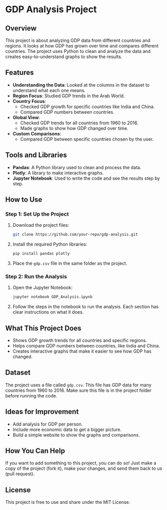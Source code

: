 # GDP Analysis Project

## Overview
This project is about analyzing GDP data from different countries and regions. It looks at how GDP has grown over time and compares different countries. The project uses Python to clean and analyze the data and creates easy-to-understand graphs to show the results.

## Features
- **Understanding the Data**: Looked at the columns in the dataset to understand what each one means.
- **Region Focus**: Studied GDP trends in the Arab World.
- **Country Focus**:
  - Checked GDP growth for specific countries like India and China.
  - Compared GDP numbers between countries.
- **Global View**:
  - Checked GDP trends for all countries from 1960 to 2016.
  - Made graphs to show how GDP changed over time.
- **Custom Comparisons**:
  - Compared GDP between specific countries chosen by the user.

## Tools and Libraries
- **Pandas**: A Python library used to clean and process the data.
- **Plotly**: A library to make interactive graphs.
- **Jupyter Notebook**: Used to write the code and see the results step by step.

## How to Use
### Step 1: Set Up the Project
1. Download the project files:
   ```bash
   git clone https://github.com/your-repo/gdp-analysis.git
   ```
2. Install the required Python libraries:
   ```bash
   pip install pandas plotly
   ```
3. Place the `gdp.csv` file in the same folder as the project.

### Step 2: Run the Analysis
1. Open the Jupyter Notebook:
   ```bash
   jupyter notebook GDP_Analysis.ipynb
   ```
2. Follow the steps in the notebook to run the analysis. Each section has clear instructions on what it does.

## What This Project Does
- Shows GDP growth trends for all countries and specific regions.
- Helps compare GDP numbers between countries, like India and China.
- Creates interactive graphs that make it easier to see how GDP has changed.

## Dataset
The project uses a file called `gdp.csv`. This file has GDP data for many countries from 1960 to 2016. Make sure this file is in the project folder before running the code.

## Ideas for Improvement
- Add analysis for GDP per person.
- Include more economic data to get a bigger picture.
- Build a simple website to show the graphs and comparisons.

## How You Can Help
If you want to add something to this project, you can do so! Just make a copy of the project (fork it), make your changes, and send them back to us (pull request).

## License
This project is free to use and share under the MIT License.

